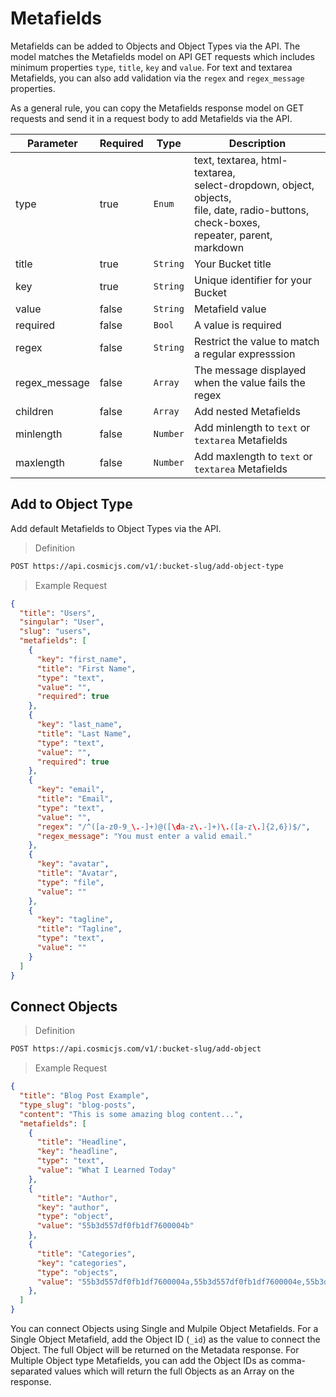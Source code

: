 # Metafields

Metafields can be added to Objects and Object Types via the API. The model matches the Metafields model on API GET requests which includes minimum properties `type`, `title`, `key` and `value`. For text and textarea Metafields, you can also add validation via the `regex` and `regex_message` properties.

As a general rule, you can copy the Metafields response model on GET requests and send it in a request body to add Metafields via the API.

Parameter | Required | Type | Description
--------- | ------- | ----------- | -----------
type | true | `Enum` | text, textarea, html-textarea, <br />select-dropdown, object, objects, <br />file, date, radio-buttons, check-boxes, <br />repeater, parent, markdown
title | true | `String` | Your Bucket title
key | true | `String` | Unique identifier for your Bucket
value | false | `String` | Metafield value
required | false | `Bool` | A value is required
regex | false | `String` | Restrict the value to match a regular expresssion
regex_message | false | `Array` | The message displayed when the value fails the regex
children | false | `Array` | Add nested Metafields
minlength | false | `Number` | Add minlength to `text` or `textarea` Metafields
maxlength | false | `Number` | Add maxlength to `text` or `textarea` Metafields

## Add to Object Type

Add default Metafields to Object Types via the API.

> Definition

```bash
POST https://api.cosmicjs.com/v1/:bucket-slug/add-object-type
```

> Example Request

```json
{
  "title": "Users",
  "singular": "User",
  "slug": "users",
  "metafields": [
    {
      "key": "first_name",
      "title": "First Name",
      "type": "text",
      "value": "",
      "required": true
    },
    {
      "key": "last_name",
      "title": "Last Name",
      "type": "text",
      "value": "",
      "required": true
    },
    {
      "key": "email",
      "title": "Email",
      "type": "text",
      "value": "",
      "regex": "/^([a-z0-9_\.-]+)@([\da-z\.-]+)\.([a-z\.]{2,6})$/",
      "regex_message": "You must enter a valid email."
    },
    {
      "key": "avatar",
      "title": "Avatar",
      "type": "file",
      "value": ""
    },
    {
      "key": "tagline",
      "title": "Tagline",
      "type": "text",
      "value": ""
    }
  ]
}
```


## Connect Objects

> Definition

```bash
POST https://api.cosmicjs.com/v1/:bucket-slug/add-object
```

> Example Request

```json
{
  "title": "Blog Post Example",
  "type_slug": "blog-posts",
  "content": "This is some amazing blog content...",
  "metafields": [
    {
      "title": "Headline",
      "key": "headline",
      "type": "text",
      "value": "What I Learned Today"
    },
    {
      "title": "Author",
      "key": "author",
      "type": "object",
      "value": "55b3d557df0fb1df7600004b"
    },
    {
      "title": "Categories",
      "key": "categories",
      "type": "objects",
      "value": "55b3d557df0fb1df7600004a,55b3d557df0fb1df7600004e,55b3d557df0fb1df7600004i"
    },
  ]
}
```

You can connect Objects using Single and Mulpile Object Metafields.  For a Single Object Metafield, add the Object ID (`_id`) as the value to connect the Object.  The full Object will be returned on the Metadata response.  For Multiple Object type Metafields, you can add the Object IDs as comma-separated values which will return the full Objects as an Array on the response.

